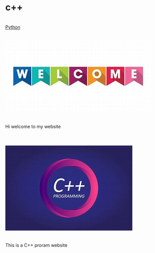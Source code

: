 # c++
<br>
<a href="     ">Python</a>
<br>
<br>
<br>
<img src="welcome.jpg" alt="welcome">
<br>
<br>
<br>
Hi welcome to my website
<br>
<br>
<br>
<br>
<img src="c++.jpg" alt="logo">
<br>
<br>
<br>
This is a C++ proram website
<br>
<br>
<br>
